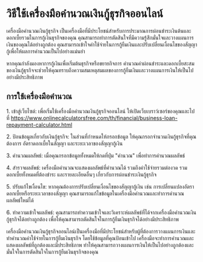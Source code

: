 วิธีใช้เครื่องมือคำนวณเงินกู้ธุรกิจออนไลน์
==========================================

เครื่องมือคำนวณเงินกู้ธุรกิจ เป็นเครื่องมือที่มีประโยชน์สำหรับการประมาณการผ่อนชำระเงินต้นและดอกเบี้ยรวมในการกู้เงินธุรกิจของคุณ คุณสามารถทำการตัดสินใจที่มีความรู้สึกมั่นใจและวางแผนการเงินของคุณได้อย่างถูกต้อง คุณสามารถเข้าใจค่าใช้จ่ายในการกู้ยืมเงินและปรับเปลี่ยนเงื่อนไขของสัญญากู้เพื่อให้ผลการคำนวณเป็นไปอย่างแม่นยำ

หากคุณกำลังมองหาการกู้เงินเพื่อเริ่มต้นธุรกิจหรือขยายกิจการ คำนวณค่าผ่อนชำระและดอกเบี้ยสะสมของเงินกู้ธุรกิจจะช่วยให้คุณทราบถึงความสมเหตุสมผลของการกู้ยืมเงินและวางแผนการเงินให้เป็นไปอย่างมีประสิทธิภาพ

การใช้เครื่องมือคำนวณ
---------------------

1\. เข้าสู่เว็บไซต์: เพื่อเริ่มใช้เครื่องมือคำนวณเงินกู้ธุรกิจออนไลน์ ให้เปิดเว็บเบราว์เซอร์ของคุณและไปที่ <https://www.onlinecalculatorsfree.com/th/financial/business-loan-repayment-calculator.html>

2\. ป้อนข้อมูลเกี่ยวกับเงินกู้ธุรกิจ: ในส่วนที่กำหนดให้กรอกข้อมูล ให้คุณกรอกจำนวนเงินกู้ธุรกิจที่คุณต้องการ อัตราดอกเบี้ยในสัญญา และระยะเวลาของสัญญากู้เงิน

3\. คำนวณผลลัพธ์: เมื่อคุณกรอกข้อมูลทั้งหมดให้กดที่ปุ่ม "คำนวณ" เพื่อทำการคำนวณผลลัพธ์

4\. สำรวจผลลัพธ์: เครื่องมือคำนวณจะแสดงผลลัพธ์ที่คำนวณได้ รวมถึงค่าใช้จ่ายรวมต่องวด รวมดอกเบี้ยทั้งหมดที่ต้องชำระ และรายละเอียดอื่นๆ เกี่ยวกับการผ่อนชำระเงินกู้ธุรกิจ

5\. ปรับแก้ไขเงื่อนไข: หากคุณต้องการปรับเปลี่ยนเงื่อนไขของสัญญากู้เงิน เช่น การเปลี่ยนแปลงอัตราดอกเบี้ยหรือระยะเวลาของสัญญา คุณสามารถแก้ไขข้อมูลในเครื่องมือคำนวณและทำการคำนวณผลลัพธ์ใหม่ได้

6\. ทำความเข้าใจผลลัพธ์: คุณสามารถทำความเข้าใจและวิเคราะห์ผลลัพธ์ที่ได้จากเครื่องมือคำนวณเงินกู้ธุรกิจได้อย่างถูกต้อง เพื่อให้คุณสามารถตัดสินใจในการกู้ยืมเงินธุรกิจได้อย่างมีประสิทธิภาพ

เครื่องมือคำนวณเงินกู้ธุรกิจออนไลน์เป็นเครื่องมือที่มีประโยชน์สำหรับผู้ที่ต้องการวางแผนการเงินและทำคำนวณค่าใช้จ่ายในการกู้ยืมเงินธุรกิจ โดยใช้ข้อมูลที่คุณป้อนเข้าไป เครื่องมือจะทำการคำนวณและแสดงผลลัพธ์ที่ถูกต้องและมีประสิทธิภาพ ทำให้คุณสามารถวางแผนการเงินให้เป็นไปอย่างถูกต้องและมั่นใจในการตัดสินใจในการกู้ยืมเงินธุรกิจของคุณ